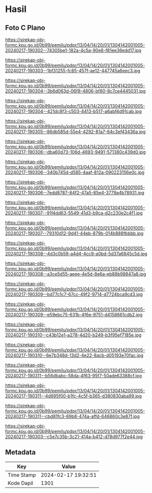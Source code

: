 # Hasil

## Foto C Plano

https://sirekap-obj-formc.kpu.go.id/0b99/pemilu/pdpr/13/04/14/20/01/1304142001005-20240217-190302--74305be1-182a-4c5a-90e8-f81ee36edd17.jpg

https://sirekap-obj-formc.kpu.go.id/0b99/pemilu/pdpr/13/04/14/20/01/1304142001005-20240217-190303--1bf31255-fc85-457f-ae12-447745a6eec3.jpg

https://sirekap-obj-formc.kpu.go.id/0b99/pemilu/pdpr/13/04/14/20/01/1304142001005-20240217-190304--3b6d063d-06f8-4806-bf80-8c7ce4445031.jpg

https://sirekap-obj-formc.kpu.go.id/0b99/pemilu/pdpr/13/04/14/20/01/1304142001005-20240217-190304--421dc8f3-c503-4413-b517-a6abf4d91cab.jpg

https://sirekap-obj-formc.kpu.go.id/0b99/pemilu/pdpr/13/04/14/20/01/1304142001005-20240217-190305--86db585d-55e4-4292-81a7-64c3ef43436a.jpg

https://sirekap-obj-formc.kpu.go.id/0b99/pemilu/pdpr/13/04/14/20/01/1304142001005-20240217-190306--dba60d73-106d-4693-9491-571380c439d0.jpg

https://sirekap-obj-formc.kpu.go.id/0b99/pemilu/pdpr/13/04/14/20/01/1304142001005-20240217-190306--340b745d-d585-4aaf-812a-090223156e0c.jpg

https://sirekap-obj-formc.kpu.go.id/0b99/pemilu/pdpr/13/04/14/20/01/1304142001005-20240217-190306--7edd8787-84f2-47a5-85e4-3779a4b78931.jpg

https://sirekap-obj-formc.kpu.go.id/0b99/pemilu/pdpr/13/04/14/20/01/1304142001005-20240217-190307--91f4dd63-5549-41d3-b9ca-d2c230e2c4f1.jpg

https://sirekap-obj-formc.kpu.go.id/0b99/pemilu/pdpr/13/04/14/20/01/1304142001005-20240217-190307--79310d12-9d41-44eb-879b-014b888fbbbb.jpg

https://sirekap-obj-formc.kpu.go.id/0b99/pemilu/pdpr/13/04/14/20/01/1304142001005-20240217-190308--4d3c0b59-a4d4-4cc9-a0bd-5d37a6845c5d.jpg

https://sirekap-obj-formc.kpu.go.id/0b99/pemilu/pdpr/13/04/14/20/01/1304142001005-20240217-190308--a3ce5d55-aeee-4e5d-8e6a-eb88b98847a8.jpg

https://sirekap-obj-formc.kpu.go.id/0b99/pemilu/pdpr/13/04/14/20/01/1304142001005-20240217-190309--bd77c1c7-67cc-49f2-9714-d7724bca9cd3.jpg

https://sirekap-obj-formc.kpu.go.id/0b99/pemilu/pdpr/13/04/14/20/01/1304142001005-20240217-190309--e59ebc75-631b-4f6e-9751-d4158661cdb2.jpg

https://sirekap-obj-formc.kpu.go.id/0b99/pemilu/pdpr/13/04/14/20/01/1304142001005-20240217-190310--c43b12e1-a278-4d20-b249-b3f95ef7185e.jpg

https://sirekap-obj-formc.kpu.go.id/0b99/pemilu/pdpr/13/04/14/20/01/1304142001005-20240217-190310--6e7b348d-13d2-4e22-8acb-d05193e70fac.jpg

https://sirekap-obj-formc.kpu.go.id/0b99/pemilu/pdpr/13/04/14/20/01/1304142001005-20240217-190311--b56dbabc-58da-4f63-95f7-50ade63388cf.jpg

https://sirekap-obj-formc.kpu.go.id/0b99/pemilu/pdpr/13/04/14/20/01/1304142001005-20240217-190311--4d695f00-b1fc-4c5f-b365-d380830aba99.jpg

https://sirekap-obj-formc.kpu.go.id/0b99/pemilu/pdpr/13/04/14/20/01/1304142001005-20240217-190311--cbd81fc3-69b8-474a-affd-646860c3e87f.jpg

https://sirekap-obj-formc.kpu.go.id/0b99/pemilu/pdpr/13/04/14/20/01/1304142001005-20240217-190303--c5e7c35b-3c21-414a-b412-d78d977f2e44.jpg


## Metadata

| Key        | Value               |
| ---------- | ------------------- |
| Time Stamp | 2024-02-17 19:32:51 |
| Kode Dapil | 1301                |



